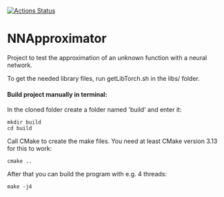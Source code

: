 [![Actions Status](https://github.com/prinz7/NNApproximator/workflows/Build/badge.svg)](https://github.com/prinz7/NNApproximator/actions)

# NNApproximator
Project to test the approximation of an unknown function with a neural network.

To get the needed library files, run getLibTorch.sh in the libs/ folder.

#### Build project manually in terminal:
In the cloned folder create a folder named 'build' and enter it:
```
mkdir build
cd build
```

Call CMake to create the make files. You need at least CMake version 3.13 for this to work:
```
cmake ..
```

After that you can build the program with e.g. 4 threads:
```
make -j4
```

